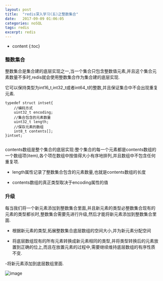 ```yaml
---
layout: post
title:  "redis深入学习(五)之整数集合"
date:   2017-09-09 01:06:05
categories: noSQL
tags: redis
excerpt: redis
---
```



* content
{:toc}

### 整数集合

整数集合是集合建的底层实现之一,当一个集合只包含整数值元素,并且这个集合元素数量不多时,redis就会使用整数集合作为集合建的底层实现.

它可以保持类型为int16_t,int32_t或者int64_t的整数,并且保证集合中不会出现重复元素.

```
typedef struct intset{
	//编码方式
	uint32_t encoding;
	//集合包含的元素数量
	uint32_t length;
	//保存元素的数组
	int8_t contents[];
}intset;


```

contents数组是整个集合的底层实现:整个集合的每一个元素都是contents数组的一个数组项(item),各个项在数组中按值得大小有序地排列,并且数组中不包含任何重复项.


- length属性记录了整数集合包含的元素数量,也就是contents数组的长度

- contents数组的真正类型取决于encoding属性的值


### 升级

每当我们将一个新元素添加到整数集合里面,并且新元素的类型必整数集合现有的元素的类型都长时,整数集合需要先进行升级,然后才能将新元素添加到整数集合里面.

- 根据新元素的类型,拓展整数集合底层数组的空间大小,并为新元素分配空间

- 将底层数组现有的所有元素转换成新元素相同的类型,并将类型转换后的元素放置到正确的位上,而且在放置元素的过程中,需要继续维持底层数组的有序性质不变.

-将新元素添加到底层数组里面.


![image](http://7xpuj1.com1.z0.glb.clouddn.com/%E6%95%B4%E6%95%B0%E9%9B%86%E5%90%88.png)

